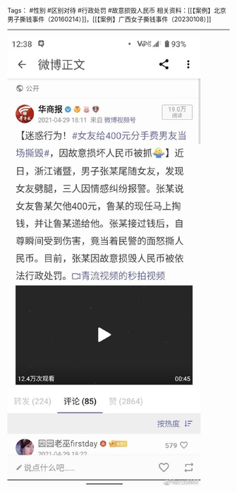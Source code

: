 Tags： #性别 #区别对待 #行政处罚 #故意损毁人民币
相关资料：[[【案例】北京男子撕钱事件（20160214）]]，[[【案例】广西女子撕钱事件（20230108）]]
***
[![IMG_20230108_201444_860.jpg](https://raw.githubusercontent.com/bluntvoice/mypic/main/IMG_20230108_201444_860.jpg)](https://raw.githubusercontent.com/bluntvoice/mypic/main/IMG_20230108_201444_860.jpg)